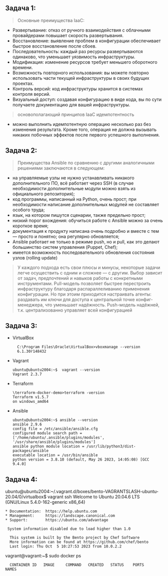 ## Задача 1:
>Основные преимущества IaaC:
- Развертывание: отказ от ручного взаимодействия с облачными провайдерами повышает скорость развертывания.
- Восстановление: выявление проблем в конфигурации обеспечивает быстрое восстановление после сбоев.
- Последовательность: каждый раз ресурсы развертываются одинаково, что уменьшает уязвимость инфраструктуры.
- Модификация: изменение ресурсов требует меньшего оборотного времени.
- Возможность повторного использования: вы можете повторно использовать части текущей инфраструктуры в своих будущих проектах.
- Контроль версий: код инфраструктуры хранится в системах контроля версий.
- Визуальный доступ: создавая конфигурацию в виде кода, вы по сути получаете документацию для вашей инфраструктуры.

> основополагающий принципов IaaC идемпотентность 
- можно выполнить идемпотентную операцию несколько раз без изменения результата.
Кроме того, операция не должна вызывать никаких побочных эффектов после первого успешного выполнения.

## Задача 2:
> Преимущества Ansible по сравнению с другими аналогичными решениями заключаются в следующем:
- на управляемые узлы не нужно устанавливать никакого дополнительного ПО, всё работает через SSH (в случае необходимости дополнительные модули можно взять из официального репозитория);
- код программы, написанный на Python, очень прост; при необходимости написание дополнительных модулей не составляет особого труда;
- язык, на котором пишутся сценарии, также предельно прост;
- низкий порог вхождения: обучиться работе с Ansible можно за очень короткое время;
- документация к продукту написана очень подробно и вместе с тем — просто и понятно; она регулярно обновляется;
- Ansible работает не только в режиме push, но и pull, как это делают большинство систем управления (Puppet, Chef);
- имеется возможность последовательного обновления состояния узлов (rolling update)

>У каждого подхода есть свои плюсы и минусы, некоторые задачи легче осуществить с одним и сложнее — с другим.
Выбор зависит от задач, предпочтений и навыков работы с конкретными инструментами.
Pull-модель позволяет быстрее перестроить инфраструктуру благодаря распараллеливанию применения конфигурации. 
Но при этоим приходится настраивать агенты: раздавать им ключи для доступа к центральной точке конфиг-менеджера, что уменьшает надёжность.
Push-модель надёжней, т.к. централизованно управляет всей конфигурацией

 
## Задача 3:
* VirtualBox

        C:\Program Files\Oracle\VirtualBox>vboxmanage --version
        6.1.30r148432


* Vagrant

      ubuntu@ubuntu2004:~$  vagrant --version
      Vagrant 2.3.7

* Terraform
  
      \terraform-docker-demo>terraform -version
      Terraform v1.5.7
      on windows_amd64

* Ansible

      ubuntu@ubuntu2004:~$ ansible --version
      ansible 2.9.6
      config file = /etc/ansible/ansible.cfg
      configured module search path = ['/home/ubuntu/.ansible/plugins/modules', '/usr/share/ansible/plugins/modules']
      ansible python module location = /usr/lib/python3/dist-packages/ansible
      executable location = /usr/bin/ansible
      python version = 3.8.10 (default, May 26 2023, 14:05:08) [GCC 9.4.0]

## Задача 4:
ubuntu@ubuntu2004:~/.vagrant.d/boxes/bento-VAGRANTSLASH-ubuntu-20.04/0/virtualbox$ vagrant ssh
    Welcome to Ubuntu 20.04.6 LTS (GNU/Linux 5.4.0-162-generic x86_64)

    * Documentation:  https://help.ubuntu.com
    * Management:     https://landscape.canonical.com
    * Support:        https://ubuntu.com/advantage

     System information disabled due to load higher than 1.0

      This system is built by the Bento project by Chef Software
      More information can be found at https://github.com/chef/bento
      Last login: Thu Oct  5 10:27:53 2023 from 10.0.2.2

vagrant@vagrant:~$ sudo docker ps

      CONTAINER ID   IMAGE     COMMAND   CREATED   STATUS    PORTS     NAMES

  

